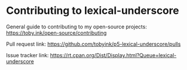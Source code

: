 # Contributing to lexical-underscore

General guide to contributing to my open-source projects:
https://toby.ink/open-source/contributing

Pull request link:
https://github.com/tobyink/p5-lexical-underscore/pulls

Issue tracker link:
https://rt.cpan.org/Dist/Display.html?Queue=lexical-underscore
